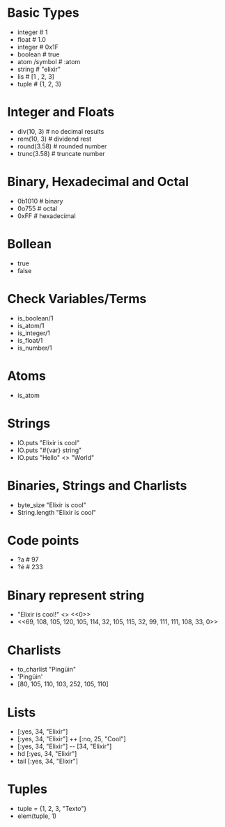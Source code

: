 # Basic Types

- integer       # 1
- float         # 1.0
- integer       # 0x1F
- boolean       # true
- atom /symbol  # :atom
- string        # "elixir"
- lis           # [1 , 2, 3]
- tuple         # {1, 2, 3}

# Integer and Floats

- div(10, 3)    # no decimal results
- rem(10, 3)    # dividend rest
- round(3.58)   # rounded number
- trunc(3.58)   # truncate number

# Binary, Hexadecimal and Octal

- 0b1010        # binary
- 0o755         # octal
- 0xFF          # hexadecimal

# Bollean

- true
- false

# Check Variables/Terms

- is_boolean/1
- is_atom/1
- is_integer/1
- is_float/1
- is_number/1

# Atoms

- is_atom

# Strings

- IO.puts "Elixir is cool"
- IO.puts "#{var} string"
- IO.puts "Hello" <> "World"

# Binaries, Strings and Charlists

- byte_size "Elixir is cool"
- String.length "Elixir is cool"

# Code points

- ?a    # 97        
- ?é    # 233

# Binary represent string

- "Elixir is cool!" <> <<0>>
- <<69, 108, 105, 120, 105, 114, 32, 105, 115, 32, 99, 111, 111, 108, 33, 0>>

# Charlists

- to_charlist "Pingüin"
- 'Pingüin'
- [80, 105, 110, 103, 252, 105, 110]

# Lists

- [:yes, 34, "Elixir"]
- [:yes, 34, "Elixir"] ++ [:no, 25, "Cool"]
- [:yes, 34, "Elixir"] -- [34, "Elixir"]
- hd [:yes, 34, "Elixir"]
- tail [:yes, 34, "Elixir"]

# Tuples

- tuple = {1, 2, 3, "Texto"}
- elem(tuple, 1)



